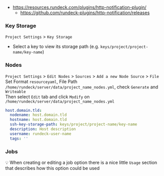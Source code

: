 * https://resources.rundeck.com/plugins/http-notification-plugin/
    * https://github.com/rundeck-plugins/http-notification/releases
 
### Key Storage

`Project Settings` > `Key Storage`

* Select a key to view its storage path (e.g. `keys/project/project-name/key-name`)

### Nodes

`Project Settings` > `Edit Nodes` > `Sources` > `Add a new Node Source` > `File`<br>
Set Format `resourceyaml`, File Path `/home/rundeck/server/data/project_name_nodes.yml`, check `Generate` and `Writeable`<br>
Then select `Edit` tab and click `Modify` on `/home/rundeck/server/data/project_name_nodes.yml`
```yaml
host.domain.tld:
  nodename: host.domain.tld
  hostname: host.domain.tld
  ssh-key-storage-path: keys/project/project-name/key-name
  description: Host description
  username: rundeck-user-name
  tags: ''
```

### Jobs

:bulb: When creating or editing a job option there is a nice little `Usage` section that describes how this option could be used

